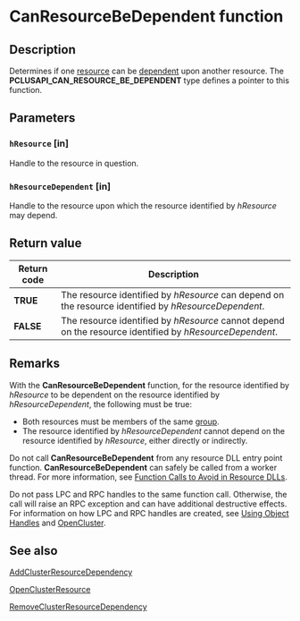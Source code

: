 # CanResourceBeDependent function

## Description

Determines if one [resource](https://learn.microsoft.com/previous-versions/windows/desktop/mscs/resources) can be [dependent](https://learn.microsoft.com/previous-versions/windows/desktop/mscs/resource-dependencies) upon another resource. The **PCLUSAPI_CAN_RESOURCE_BE_DEPENDENT** type defines a pointer to this function.

## Parameters

### `hResource` [in]

Handle to the resource in question.

### `hResourceDependent` [in]

Handle to the resource upon which the resource identified by *hResource* may depend.

## Return value

| Return code | Description |
| --- | --- |
| **TRUE** | The resource identified by *hResource* can depend on the resource identified by *hResourceDependent*. |
| **FALSE** | The resource identified by *hResource* cannot depend on the resource identified by *hResourceDependent*. |

## Remarks

With the **CanResourceBeDependent** function, for the resource identified by *hResource* to be dependent on the resource identified by *hResourceDependent*, the following must be true:

* Both resources must be members of the same [group](https://learn.microsoft.com/previous-versions/windows/desktop/mscs/groups).
* The resource identified by *hResourceDependent* cannot depend on the resource identified by *hResource*, either directly or indirectly.

Do not call **CanResourceBeDependent** from any resource DLL entry point function. **CanResourceBeDependent** can safely be called from a worker thread. For more information, see [Function Calls to Avoid in Resource DLLs](https://learn.microsoft.com/previous-versions/windows/desktop/mscs/function-calls-to-avoid-in-resource-dlls).

Do not pass LPC and RPC handles to the same function call. Otherwise, the call will raise an RPC exception and can have additional destructive effects. For information on how LPC and RPC handles are created, see [Using Object Handles](https://learn.microsoft.com/previous-versions/windows/desktop/mscs/using-object-handles) and [OpenCluster](https://learn.microsoft.com/windows/desktop/api/clusapi/nf-clusapi-opencluster).

## See also

[AddClusterResourceDependency](https://learn.microsoft.com/windows/desktop/api/clusapi/nf-clusapi-addclusterresourcedependency)

[OpenClusterResource](https://learn.microsoft.com/windows/desktop/api/clusapi/nf-clusapi-openclusterresource)

[RemoveClusterResourceDependency](https://learn.microsoft.com/windows/desktop/api/clusapi/nf-clusapi-removeclusterresourcedependency)